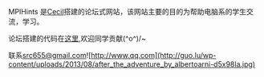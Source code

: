 MPIHints 是[Cecil](/u/ceclinux)搭建的论坛式网站，该网站主要的目的为帮助电脑系的学生交流，学习。

论坛搭建的代码在[这里](http://github.com/ceclinux/MPIHints),欢迎同学贡献\(^o^)/~

联系[src655@gmail.com](src655@gmail.com)![http://www.qq.com](http://guo.lu/wp-content/uploads/2013/08/after_the_adventure_by_albertoarni-d5x98la.jpg)
